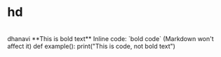 # hd
<br/>
dhanavi
**This is bold text**
Inline code: `bold code` (Markdown won't affect it)
def example():
    print("This is code, not bold text")
